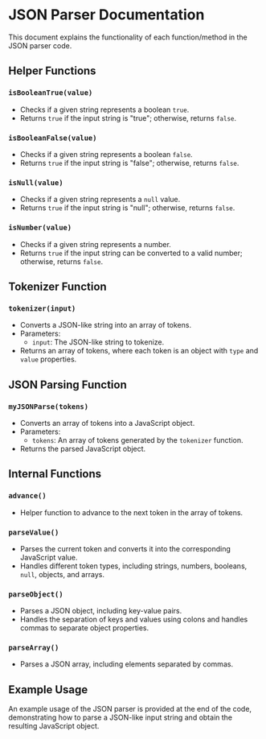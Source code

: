 # JSON Parser Documentation

This document explains the functionality of each function/method in the JSON parser code.

## Helper Functions

### `isBooleanTrue(value)`

- Checks if a given string represents a boolean `true`.
- Returns `true` if the input string is "true"; otherwise, returns `false`.

### `isBooleanFalse(value)`

- Checks if a given string represents a boolean `false`.
- Returns `true` if the input string is "false"; otherwise, returns `false`.

### `isNull(value)`

- Checks if a given string represents a `null` value.
- Returns `true` if the input string is "null"; otherwise, returns `false`.

### `isNumber(value)`

- Checks if a given string represents a number.
- Returns `true` if the input string can be converted to a valid number; otherwise, returns `false`.

## Tokenizer Function

### `tokenizer(input)`

- Converts a JSON-like string into an array of tokens.
- Parameters:
  - `input`: The JSON-like string to tokenize.
- Returns an array of tokens, where each token is an object with `type` and `value` properties.

## JSON Parsing Function

### `myJSONParse(tokens)`

- Converts an array of tokens into a JavaScript object.
- Parameters:
  - `tokens`: An array of tokens generated by the `tokenizer` function.
- Returns the parsed JavaScript object.

## Internal Functions

### `advance()`

- Helper function to advance to the next token in the array of tokens.

### `parseValue()`

- Parses the current token and converts it into the corresponding JavaScript value.
- Handles different token types, including strings, numbers, booleans, `null`, objects, and arrays.

### `parseObject()`

- Parses a JSON object, including key-value pairs.
- Handles the separation of keys and values using colons and handles commas to separate object properties.

### `parseArray()`

- Parses a JSON array, including elements separated by commas.

## Example Usage

An example usage of the JSON parser is provided at the end of the code, demonstrating how to parse a JSON-like input string and obtain the resulting JavaScript object.
